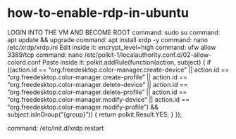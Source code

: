 # how-to-enable-rdp-in-ubuntu

LOGIN INTO THE VM AND BECOME ROOT 
command: sudo su
command: apt update && upgrade
command: apt install xrdp -y
command: nano /etc/xrdp/xrdp.ini
Edit inside it: encrypt_level=high
command: ufw allow 3389/tcp
command: nano /etc/polkit-1/localauthority.conf.d/02-allow-colord.conf
Paste inside it: polkit.addRule(function(action, subject) {
if ((action.id == “org.freedesktop.color-manager.create-device” || action.id == “org.freedesktop.color-manager.create-profile” || action.id == “org.freedesktop.color-manager.delete-device” || action.id == “org.freedesktop.color-manager.delete-profile” || action.id == “org.freedesktop.color-manager.modify-device” || action.id == “org.freedesktop.color-manager.modify-profile”) && subject.isInGroup(“{group}”))
{
return polkit.Result.YES;
}
});

command: /etc/init.d/xrdp restart
